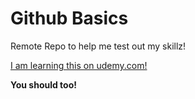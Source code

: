 # Github Basics

Remote Repo to help me test out my skillz!

[I am learning this on udemy.com!](https://www.udemy.com)

**You should too!**
